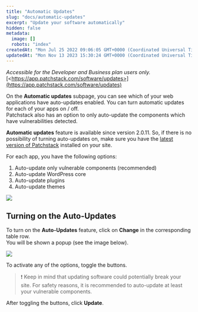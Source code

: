 ```yaml
---
title: "Automatic Updates"
slug: "docs/automatic-updates"
excerpt: "Update your software automatically"
hidden: false
metadata: 
  image: []
  robots: "index"
createdAt: "Mon Jul 25 2022 09:06:05 GMT+0000 (Coordinated Universal Time)"
updatedAt: "Mon Nov 13 2023 15:30:24 GMT+0000 (Coordinated Universal Time)"
---
```

_Accessible for the Developer and Business plan users only._  
[\<https://app.patchstack.com/software/updates>](https://app.patchstack.com/software/updates)

On the **Automatic updates** subpage, you can see which of your web applications have auto-updates enabled. You can turn automatic updates for each of your apps on / off.  
Patchstack also has an option to only auto-update the components which have vulnerabilities detected.

**Automatic updates** feature is available since version 2.0.11. So, if there is no possibility of turning auto-updates on, make sure you have the <a href="https://wordpress.org/plugins/patchstack/" target="_blank">latest version of Patchstack</a> installed on your site.

For each app, you have the following options:

<ol><li>Auto-update only vulnerable components (recommended)</li>
<li>Auto-update WordPress core</li>
<li>Auto-update plugins</li>
<li>Auto-update themes</li>
</ol>

![](@images/b19d05a-small-Patchstack_software_automatic_updates.png)

## Turning on the Auto-Updates

To turn on the **Auto-Updates** feature, click on **Change** in the corresponding table row.  
You will be shown a popup (see the image below).

![](@images/adab7ff-small-Patchstack_auto-update.png)

To activate any of the options, toggle the buttons.

> ❗️ Keep in mind that updating software could potentially break your site. For safety reasons, it is recommended to auto-update at least your vulnerable components.

After toggling the buttons, click **Update**.
